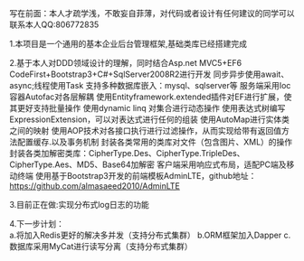 写在前面：本人才疏学浅，不敢妄自菲薄，对代码或者设计有任何建议的同学可以联系本人QQ:806772835

1.本项目是一个通用的基本企业后台管理框架,基础类库已经搭建完成

2.基于本人对DDD领域设计的理解，同时结合Asp.net MVC5+EF6 CodeFirst+Bootstrap3+C#+SqlServer2008R2进行开发
  同步异步使用await、async;线程使用Task
  支持多种数据库嵌入：mysql、sqlserver等
  服务端采用Ioc容器Autofac对各层解耦
  使用Entityframework.extended插件对EF进行扩展，使其更好支持批量操作
  使用dynamic linq 对集合进行动态操作
  使用表达式树编写ExpressionExtension，可以对表达式进行任何的组装
  使用AutoMap进行实体类之间的映射
  使用AOP技术对各接口执行进行过滤操作，从而实现给带有返回值方法配置缓存.以及事务机制
  封装各类常用的类库对文件（包含图片、XML）的操作
  封装各类加解密类库：CipherType.Des、CipherType.TripleDes、CipherType.Aes、MD5、Base64加解密
  客户端采用响应式布局，适配PC端及移动终端
  使用基于Bootstrap3开发的前端模板AdminLTE，github地址：https://github.com/almasaeed2010/AdminLTE 

3.目前正在做:实现分布式log日志的功能

4.下一步计划：  
  a.将加入Redis更好的解决多并发（支持分布式集群）
  b.ORM框架加入Dapper
  c.数据库采用MyCat进行读写分离（支持分布式集群）
  
